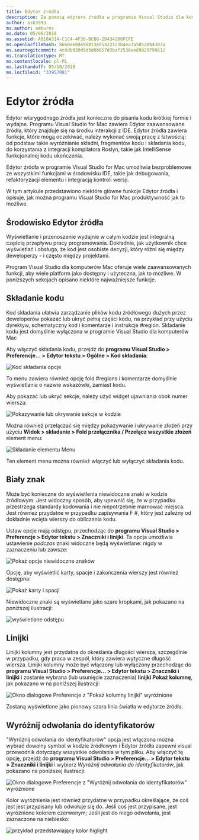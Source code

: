 ```yaml
---
title: Edytor źródła
description: Za pomocą edytora źródła w programie Visual Studio dla komputerów Mac
author: asb3993
ms.author: amburns
ms.date: 05/06/2018
ms.assetid: A018A314-C1C4-4F36-BCB6-2D434208FCFE
ms.openlocfilehash: 8660ee0de90813e95a221c3b4ea3a50528b4307a
ms.sourcegitcommit: 4c0db930d9d5d8b857d3baf2530ae89823799612
ms.translationtype: MT
ms.contentlocale: pl-PL
ms.lasthandoff: 05/10/2018
ms.locfileid: "33957001"
---
```

# <a name="source-editor"></a>Edytor źródła

Edytor wiarygodnego źródła jest konieczne do pisania kodu krótkiej formie i wydajne. Programu Visual Studio for Mac zawiera Edytor zaawansowane źródła, który znajduje się na środku interakcji z IDE. Edytor źródła zawiera funkcje, które mogą oczekiwać, należy wykonać swoją pracę z łatwością: od podstaw takie wyróżnianie składni, fragmentów kodu i składania kodu, do korzystania z integracji kompilatora Roslyn, takie jak IntelliSense funkcjonalnej kodu ukończenia.

Edytor źródła w programie Visual Studio for Mac umożliwia bezproblemowe ze wszystkimi funkcjami w środowisku IDE, takie jak debugowania, refaktoryzacji elementu i integracją kontroli wersji.

W tym artykule przedstawiono niektóre główne funkcje Edytor źródła i opisuje, jak można programu Visual Studio for Mac produktywność jak to możliwe.

## <a name="the-source-editor-experience"></a>Środowisko Edytor źródła

Wyświetlanie i przenoszenie wydajnie w całym kodzie jest integralną częścią przepływu pracy programowania. Dokładnie, jak użytkownik chce wyświetlać i obsługa, że kod jest osobiste decyzji, który różni się między deweloperzy - i często między projektami.

Program Visual Studio dla komputerów Mac oferuje wiele zaawansowanych funkcji, aby wiele platform jako dostępny i użyteczna, jak to możliwe. W poniższych sekcjach opisano niektóre najważniejsze funkcje.

## <a name="code-folding"></a>Składanie kodu

Kod składania ułatwia zarządzanie plików kodu źródłowego dużych przez deweloperów pokazać lub ukryć pełną części kodu, na przykład przy użyciu dyrektyw, schematyczny kod i komentarze i instrukcje #region. Składanie kodu jest domyślnie wyłączona w programie Visual Studio dla komputerów Mac

Aby włączyć składania kodu, przejdź do **programu Visual Studio > Preferencje... > Edytor tekstu > Ogólne > Kod składania**:

![Kod składania opcje](media/source-editor-image1.png)

To menu zawiera również opcję fold #regions i komentarze domyślnie wyświetlania o nazwie wskazówki, zamiast kodu.

Aby pokazać lub ukryć sekcje, należy użyć widget ujawniania obok numer wiersza:

 ![Pokazywanie lub ukrywanie sekcje w kodzie](media/source-editor-image2.png)

Można również przełączać się między pokazywanie i ukrywanie złożeń przy użyciu **Widok > składanie > Fold przełącznika / Przełącz wszystkie złożeń** element menu:

 ![Składanie elementu Menu](media/source-editor-image19.png)

Ten element menu można również włączyć lub wyłączyć składania kodu.

## <a name="white-space"></a>Biały znak

Może być konieczne do wyświetlenia niewidoczne znaki w kodzie źródłowym. Jest widoczny sposób, aby upewnić się, że w przypadku przestrzega standardy kodowania i nie niepotrzebnie marnować miejsca. Jest również przydatne w przypadku zapisywania F #, który jest zależny od dokładnie wcięta wierszy do obliczania kodu.

Ustaw opcje mają odstępu, przechodząc do **programu Visual Studio > Preferencje > Edytor tekstu > Znaczniki i linijki**. Ta opcja umożliwia ustawienie _podczas_ znaki widoczne będą wyświetlane: nigdy w zaznaczeniu lub zawsze:

 ![Pokaż opcje niewidoczne znaków](media/source-editor-image3.png)

Opcję, aby wyświetlić karty, spacje i zakończenia wierszy jest również dostępna:

 ![Pokaż karty i spacji](media/source-editor-image4.png)

 Niewidoczne znaki są wyświetlane jako szare kropkami, jak pokazano na poniższej ilustracji:

 ![wyświetlane odstępu](media/source-editor-image22.png)

## <a name="ruler"></a>Linijki

Linijki kolumny jest przydatna do określania długości wiersza, szczególnie w przypadku, gdy praca w zespół, który zawiera wytyczne długość wiersza. Linijki kolumny może być włączony lub wyłączony przechodząc do **programu Visual Studio > Preferencje... > Edytor tekstu > Znaczniki i linijki** i zostanie wybrana (lub usunięcie zaznaczenia) **linijki Pokaż kolumnę**, jak pokazano w na poniższej ilustracji:

 ![Okno dialogowe Preferencje z "Pokaż kolumny linijki" wyróżnione](media/source-editor-image5.png)

 Zostaną wyświetlone jako pionowy szara linia światła w edytorze źródła.

## <a name="highlight-identifier-references"></a>Wyróżnij odwołania do identyfikatorów

"Wyróżnij odwołania do identyfikatorów" opcja jest włączona można wybrać dowolny symbol w kodzie źródłowym i Edytor źródła zapewni visual przewodnik dotyczący wszystkie odwołania w tym pliku. Aby włączyć tę opcję, przejdź do **programu Visual Studio > Preferencje... > Edytor tekstu > Znaczniki i linijki** i wybierz _Wyróżnij odwołania do identyfikatorów_, jak pokazano na poniższej ilustracji:

![Okno dialogowe Preferencje z "Wyróżnij odwołania do identyfikatorów" wyróżnione](media/source-editor-image6.png)

Kolor wyróżnienia jest również przydatne w przypadku określające, że coś jest jest przypisany lub odwołuje się do. Jeśli coś jest przypisane, jest wyróżnione kolorem czerwonym; Jeśli jest do niego odwołania, jest zaznaczone na niebiesko:

![przykład przedstawiający kolor higlight](media/source-editor-image7.png)